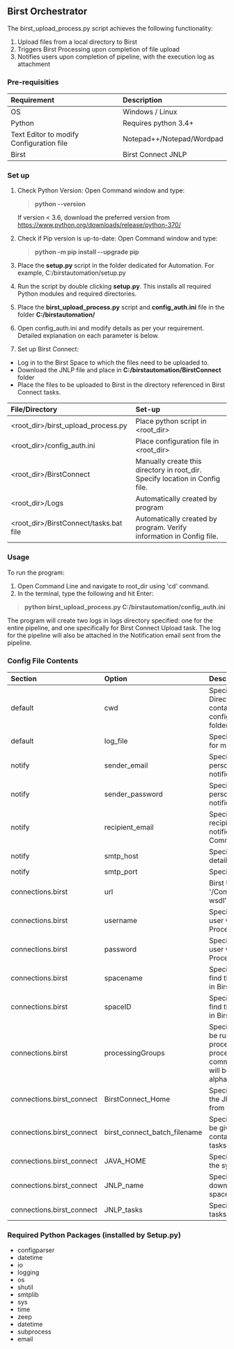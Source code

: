 
## Birst Orchestrator 

The birst_upload_process.py script achieves the following functionality:
1. Upload files from a local directory to Birst
2. Triggers Birst Processing upon completion of file upload
3. Notifies users upon completion of pipeline, with the execution log as attachment

### Pre-requisities

|Requirement|Description|
|:---                   |:---       |
|OS|Windows / Linux|
|Python| Requires python 3.4+|
|Text Editor to modify Configuration file|Notepad++/Notepad/Wordpad|
|Birst|Birst Connect JNLP|

### Set up


1. Check Python Version: Open Command window and type: 
   >**python --version**
   
   If version < 3.6, download the preferred version from https://www.python.org/downloads/release/python-370/
   
2. Check if Pip version is up-to-date: Open Command window and type:
   >**python -m pip install --upgrade pip**
   
3. Place the **setup.py** script in the folder dedicated for Automation. For example, C:/birstautomation/setup.py

4. Run the script by double clicking **setup.py**. This installs all required Python modules and required directories. 

5. Place the **birst_upload_process.py** script and **config_auth.ini** file in the folder **C:/birstautomation/**

6. Open config_auth.ini and modify details as per your requirement. Detailed explanation on each parameter is below. 

7. Set up Birst Connect:
+ Log in to the Birst Space to which the files need to be uploaded to. 
+ Download the JNLP file and place in **C:/birstautomation/BirstConnect** folder
+ Place the files to be uploaded to Birst in the directory referenced in Birst Connect tasks. 

|File/Directory|Set-up|
|:---                   |:---       |
|<root_dir>/birst_upload_process.py|Place python script in <root_dir>|
|<root_dir>/config_auth.ini|Place configuration file in <root_dir>|
|<root_dir>/BirstConnect|Manually create this directory in root_dir. Specify location in Config file.|
|<root_dir>/Logs|Automatically created by program|
|<root_dir>/BirstConnect/tasks.bat file|Automatically created by program. Verify information in Config file.|



### Usage

To run the program:
   
   1. Open Command Line and navigate to root_dir using 'cd' command. 
   2. In the terminal, type the following and hit Enter:
  >**python birst_upload_process.py C:/birstautomation/config_auth.ini**
 
The program will create two logs in logs directory specified: one for the entire pipeline, and one specifically for Birst Connect Upload task. The log for the pipeline will also be attached in the Notification email sent from the pipeline.

### Config File Contents

|Section|Option|Description|
|:---                   |:---       |:---       |
|default|cwd|Specify Current Working Directory (or root_dir containing the Python script, config file, BirstConnect folder)|
|default|log_file|Specify the desired location for maintaining Log files|
|notify|sender_email|Specify the email address of person sending the email notifications from pipeline|
|notify|sender_password|Specify the email password of person sending the email notifications from pipeline|
|notify|recipient_email|Specify the email address of recipient(s) of the email notifications from pipeline. Comma-separated list.|
|notify|smtp_host|Specify SMTP host server details|
|notify|smtp_port|Specify SMTP port details|
|connections.birst|url|Birst URL. Ensure to append '/CommandWebService.asmx?wsdl' as suffix|
|connections.birst|username|Specify Birst username for user who will be executing the Processing in Birst|
|connections.birst|password|Specify Birst password for user who will be executing the Processing in Birst|
|connections.birst|spacename|Specify space name (You can find this in Modify Properties in Birst)|
|connections.birst|spaceID|Specify space ID (You can find this in Modify Properties in Birst)|
|connections.birst|processingGroups|Specify Processing groups to be run in Birst. If multiple processing groups need to be processed, specify as a comma separated string. They will be processed in alphabetical/numerical order.|
|connections.birst_connect|BirstConnect_Home|Specify directory containing the JNLP file downloaded from the Birst space|
|connections.birst_connect|birst_connect_batch_filename|Specify the desired name to be given to the Batch file containing the Birst Connect tasks|
|connections.birst_connect|JAVA_HOME|Specify the JAVA location on the system|
|connections.birst_connect|JNLP_name|Specify name of the JNLP file downloaded from the Birst space|
|connections.birst_connect|JNLP_tasks|Specify the Birst Connect tasks to be run|


### Required Python Packages (installed by Setup.py)

+ configparser    
+ datetime         
+ io
+ logging           
+ os                
+ shutil            
+ smtplib          
+ sys               
+ time              
+ zeep             
+ datetime 
+ subprocess 
+ email
